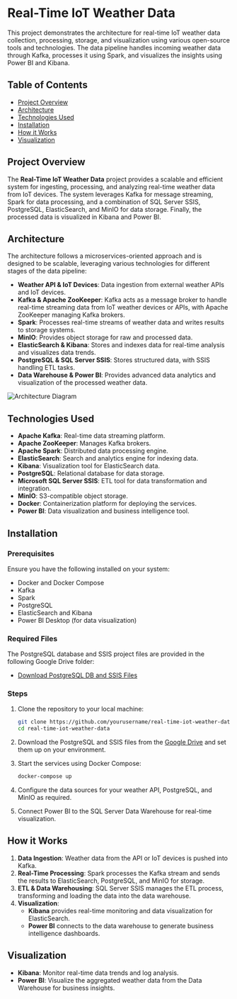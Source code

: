 # Real-Time IoT Weather Data

This project demonstrates the architecture for real-time IoT weather data collection, processing, storage, and visualization using various open-source tools and technologies. The data pipeline handles incoming weather data through Kafka, processes it using Spark, and visualizes the insights using Power BI and Kibana.

## Table of Contents
- [Project Overview](#project-overview)
- [Architecture](#architecture)
- [Technologies Used](#technologies-used)
- [Installation](#installation)
- [How it Works](#how-it-works)
- [Visualization](#visualization)

## Project Overview
The **Real-Time IoT Weather Data** project provides a scalable and efficient system for ingesting, processing, and analyzing real-time weather data from IoT devices. The system leverages Kafka for message streaming, Spark for data processing, and a combination of SQL Server SSIS, PostgreSQL, ElasticSearch, and MinIO for data storage. Finally, the processed data is visualized in Kibana and Power BI.

## Architecture
The architecture follows a microservices-oriented approach and is designed to be scalable, leveraging various technologies for different stages of the data pipeline:

- **Weather API & IoT Devices**: Data ingestion from external weather APIs and IoT devices.
- **Kafka & Apache ZooKeeper**: Kafka acts as a message broker to handle real-time streaming data from IoT weather devices or APIs, with Apache ZooKeeper managing Kafka brokers.
- **Spark**: Processes real-time streams of weather data and writes results to storage systems.
- **MinIO**: Provides object storage for raw and processed data.
- **ElasticSearch & Kibana**: Stores and indexes data for real-time analysis and visualizes data trends.
- **PostgreSQL & SQL Server SSIS**: Stores structured data, with SSIS handling ETL tasks.
- **Data Warehouse & Power BI**: Provides advanced data analytics and visualization of the processed weather data.

![Architecture Diagram](path-to-architecture-diagram.png)

## Technologies Used
- **Apache Kafka**: Real-time data streaming platform.
- **Apache ZooKeeper**: Manages Kafka brokers.
- **Apache Spark**: Distributed data processing engine.
- **ElasticSearch**: Search and analytics engine for indexing data.
- **Kibana**: Visualization tool for ElasticSearch data.
- **PostgreSQL**: Relational database for data storage.
- **Microsoft SQL Server SSIS**: ETL tool for data transformation and integration.
- **MinIO**: S3-compatible object storage.
- **Docker**: Containerization platform for deploying the services.
- **Power BI**: Data visualization and business intelligence tool.

## Installation
### Prerequisites
Ensure you have the following installed on your system:
- Docker and Docker Compose
- Kafka
- Spark
- PostgreSQL
- ElasticSearch and Kibana
- Power BI Desktop (for data visualization)

### Required Files
The PostgreSQL database and SSIS project files are provided in the following Google Drive folder:
- [Download PostgreSQL DB and SSIS Files](https://drive.google.com/drive/folders/1of0CdTXQxhd49zA6ZHruG3HILal-b6j0)

### Steps
1. Clone the repository to your local machine:
    ```bash
    git clone https://github.com/yourusername/real-time-iot-weather-data.git
    cd real-time-iot-weather-data
    ```
2. Download the PostgreSQL and SSIS files from the [Google Drive](https://drive.google.com/drive/folders/1of0CdTXQxhd49zA6ZHruG3HILal-b6j0) and set them up on your environment.

3. Start the services using Docker Compose:
    ```bash
    docker-compose up
    ```
4. Configure the data sources for your weather API, PostgreSQL, and MinIO as required.

5. Connect Power BI to the SQL Server Data Warehouse for real-time visualization.

## How it Works
1. **Data Ingestion**: Weather data from the API or IoT devices is pushed into Kafka.
2. **Real-Time Processing**: Spark processes the Kafka stream and sends the results to ElasticSearch, PostgreSQL, and MinIO for storage.
3. **ETL & Data Warehousing**: SQL Server SSIS manages the ETL process, transforming and loading the data into the data warehouse.
4. **Visualization**:
   - **Kibana** provides real-time monitoring and data visualization for ElasticSearch.
   - **Power BI** connects to the data warehouse to generate business intelligence dashboards.

## Visualization
- **Kibana**: Monitor real-time data trends and log analysis.
- **Power BI**: Visualize the aggregated weather data from the Data Warehouse for business insights.

